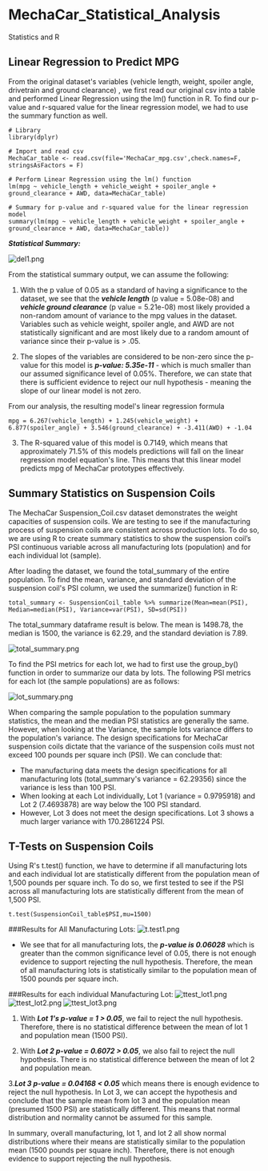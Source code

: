 # MechaCar_Statistical_Analysis
Statistics and R 

## Linear Regression to Predict MPG 
From the original dataset's variables (vehicle length, weight, spoiler angle, drivetrain and ground clearance) , we first read our original csv into a table and performed Linear Regression using the lm() function in R. To find our p-value and r-squared value for the linear regression model, we had to use the summary function as well. 
```
# Library 
library(dplyr)

# Import and read csv
MechaCar_table <- read.csv(file='MechaCar_mpg.csv',check.names=F, stringsAsFactors = F)

# Perform Linear Regression using the lm() function 
lm(mpg ~ vehicle_length + vehicle_weight + spoiler_angle + ground_clearance + AWD, data=MechaCar_table)

# Summary for p-value and r-squared value for the linear regression model
summary(lm(mpg ~ vehicle_length + vehicle_weight + spoiler_angle + ground_clearance + AWD, data=MechaCar_table))
```
***Statistical Summary:*** 

![del1.png](Images/del1.png)


From the statistical summary output, we can assume the following: 

1. With the p value of 0.05 as a standard of having a significance to the dataset, we see that the ***vehicle length*** (p value = 5.08e-08) and ***vehicle ground clearance*** (p value = 5.21e-08) most likely provided a non-random amount of variance to the mpg values in the dataset. Variables such as vehicle weight, spoiler angle, and AWD are not statistically significant and are most likely due to a random amount of variance since their p-value is > .05. 

2. The slopes of the variables are considered to be non-zero since the p-value for this model is ***p-value: 5.35e-11*** - which is much smaller than our assumed significance level of 0.05%. Therefore, we can state that there is sufficient evidence to reject our null hypothesis - meaning the slope of our linear model is not zero. 

From our analysis, the resulting model's linear regression formula 
```
mpg = 6.267(vehicle_length) + 1.245(vehicle_weight) + 6.877(spoiler_angle) + 3.546(ground_clearance) + -3.411(AWD) + -1.04 
```

3. The R-squared value of this model is 0.7149, which means that approximately 71.5% of this models predictions will fall on the linear regression model equation's line. This means that this linear model predicts mpg of MechaCar prototypes effectively. 


## Summary Statistics on Suspension Coils 
The MechaCar Suspension_Coil.csv dataset demonstrates the weight capacities of suspension coils. We are testing to see if the manufacturing process of suspension coils are consistent across production lots. To do so, we are using R to create summary statistics to show the suspension coil’s PSI continuous variable across all manufacturing lots (population) and for each individual lot (sample).

After loading the dataset, we found the total_summary of the entire population. To find the mean, variance, and standard deviation of the suspension coil's PSI column, we used the summarize() function in R: 
```
total_summary <- SuspensionCoil_table %>% summarize(Mean=mean(PSI), Median=median(PSI), Variance=var(PSI), SD=sd(PSI))
```
The total_summary dataframe result is below. The mean is 1498.78, the median is 1500, the variance is 62.29, and the standard deviation is 7.89. 

![total_summary.png](Images/total_summary.png)

To find the PSI metrics for each lot, we had to first use the group_by() function in order to summarize our data by lots. The following PSI metrics for each lot (the sample populations) are as follows: 

![lot_summary.png](Images/lot_summary.png)

When comparing the sample population to the population summary statistics, the mean and the median PSI statistics are generally the same. However, when looking at the Variance, the sample lots variance differs to the population's variance. The design specifications for MechaCar suspension coils dictate that the variance of the suspension coils must not exceed 100 pounds per square inch (PSI). We can conclude that: 
- The manufacturing data meets the design specifications for all manufacturing lots (total_summary's variance = 62.29356) since the variance is less than 100 PSI. 
- When looking at each Lot individually, Lot 1 (variance = 0.9795918) and Lot 2 (7.4693878) are way below the 100 PSI standard. 
- However, Lot 3 does not meet the design specifications. Lot 3 shows a much larger variance with 170.2861224 PSI. 


## T-Tests on Suspension Coils
Using R's t.test() function, we have to determine if all manufacturing lots and each individual lot are statistically different from the population mean of 1,500 pounds per square inch. To do so, we first tested to see if the PSI across all manufacturing lots are statistically different from the mean of 1,500 PSI. 

```
t.test(SuspensionCoil_table$PSI,mu=1500)
```

###Results for All Manufacturing Lots: 
![t.test1.png](Images/t.test1.png)

- We see that for all manufacturing lots, the ***p-value is 0.06028*** which is greater than the common significance level of 0.05, there is not enough evidence to support rejecting the null hypothesis. Therefore, the mean of all manufacturing lots is statistically similar to the population mean of 1500 pounds per square inch. 


###Results for each individual Manufacturing Lot: 
![ttest_lot1.png](Images/ttest_lot1.png)
![ttest_lot2.png](Images/ttest_lot2.png)
![ttest_lot3.png](Images/ttest_lot3.png)

1. With ***Lot 1's p-value = 1 > 0.05***, we fail to reject the null hypothesis. Therefore, there is no statistical difference between the mean of lot 1 and population mean (1500 PSI). 

2. With ***Lot 2 p-value = 0.6072 > 0.05***, we also fail to reject the null hypothesis. There is no statistical difference between the mean of lot 2 and population mean. 

3.***Lot 3 p-value = 0.04168 < 0.05*** which means there is enough evidence to reject the null hypothesis. In Lot 3, we can accept the hypothesis and conclude that the sample mean from lot 3 and the population mean (presumed 1500 PSI) are statistically different. This means that normal distribution and normality cannot be assumed for this sample. 

In summary, overall manufacturing, lot 1, and lot 2 all show normal distributions where their means are statistically similar to the population mean (1500 pounds per square inch). Therefore, there is not enough evidence to support rejecting the null hypothesis. 


